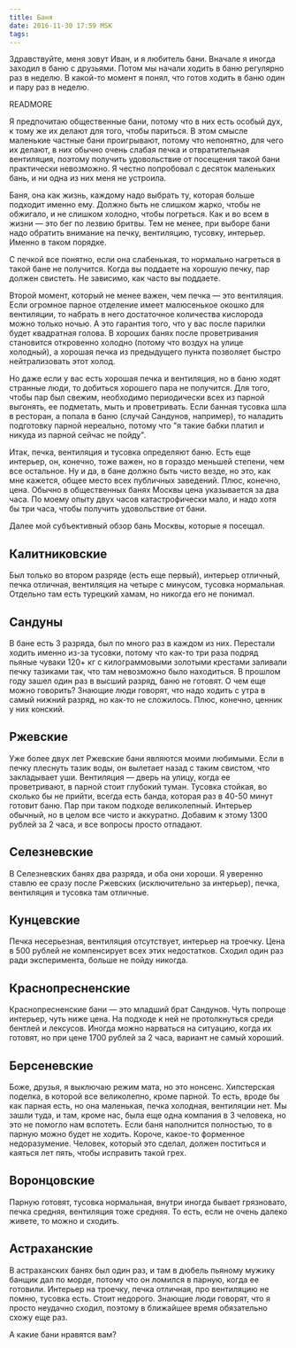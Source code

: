 ```yaml
---
title: Баня
date: 2016-11-30 17:59 MSK
tags:
---
```


Здравствуйте, меня зовут Иван, и я любитель бани. Вначале я иногда заходил в баню с друзьями. Потом мы начали ходить в баню
регулярно раз в неделю. В какой-то момент я понял, что готов ходить в баню один и пару раз в неделю.

READMORE

Я предпочитаю общественные бани, потому что в них есть особый дух, к тому же их делают для того, чтобы париться. В этом
смысле маленькие частные бани проигрывают, потому что непонятно, для чего их делают, в них обычно очень слабая печка и
отвратительная вентиляция, поэтому получить удовольствие от посещения такой бани практически невозможно. Я честно
попробовал с десяток маленьких бань, и ни одна из них меня не устроила.

Баня, она как жизнь, каждому надо выбрать ту, которая больше подходит именно ему. Должно быть не слишком жарко, чтобы не
обжигало, и не слишком холодно, чтобы погреться. Как и во всем в жизни — это бег по лезвию бритвы.
Тем не менее, при выборе бани надо обратить внимание на печку, вентиляцию, тусовку, интерьер. Именно в таком порядке.

С печкой все понятно, если она слабенькая, то нормально нагреться в такой бане не получится. Когда вы поддаете на
хорошую печку, пар должен свистеть. Не зависимо, как часто вы поддаете.

Второй момент, который не менее важен, чем печка — это вентиляция. Если огромное парное отделение имеет малюсенькое
окошко для вентиляции, то набрать в него достаточное количества кислорода можно только ночью. А это гарантия того, что у
вас после парилки будет квадратная голова. В хороших банях после проветривания становится откровенно холодно (потому что
воздух на улице холодный), а хорошая печка из предыдущего пункта позволяет быстро нейтрализовать этот холод.

Но даже если у вас есть хорошая печка и вентиляция, но в баню ходят странные люди, то добиться хорошего пара не
получится. Для того, чтобы пар был свежим, необходимо периодически всех из парной выгонять, ее подметать, мыть и проветривать.
Если банная тусовка шла в ресторан, а попала в баню (случай Сандунов, например), то наладить подготовку парной
нереально, потому что "я такие бабки платил и никуда из парной сейчас не пойду".

Итак, печка, вентиляция и тусовка определяют баню. Есть еще интерьер, он, конечно, тоже важен, но в гораздо меньшей
степени, чем все остальное. Ну и да, в бане должно быть чисто везде, но это, как мне кажется, общее место всех публичных
заведений. Плюс, конечно, цена. Обычно в общественных банях Москвы цена указывается за два часа. По моему опыту двух
часов катастрофически мало, и надо хотя бы три часа, чтобы получить удовольствие от бани.

Далее мой субъективный обзор бань Москвы, которые я посещал.

## Калитниковские

Был только во втором разряде (есть еще первый), интерьер отличный, печка отличная, вентиляция на четыре с минусом,
тусовка нормальная. Отдельно там есть турецкий хамам, но никогда его не понимал.

## Сандуны

В бане есть 3 разряда, был по много раз в каждом из них. Перестали ходить именно из-за тусовки, потому что как-то три
раза подряд пьяные чуваки 120+ кг с килограммовыми золотыми крестами заливали печку тазиками так, что там невозможно
было находиться. В прошлом году зашел один раз в высший разряд, баню не готовят. О чем еще можно говорить? Знающие люди
говорят, что надо ходить с утра в самый нижний разряд, но как-то не сложилось. Плюс, конечно, ценник у них конский.

## Ржевские

Уже более двух лет Ржевские бани являются моими любимыми. Если в печку плеснуть тазик воды, он вылетает назад с таким
свистом, что закладывает уши. Вентиляция — дверь на улицу, когда ее проветривают, в парной стоит глубокий туман. Тусовка
стойкая, во сколько бы не прийти, всегда есть банда, которая раз в 40-50 минут готовит баню. Пар при таком подходе
великолепный. Интерьер обычный, но в целом все чисто и аккуратно. Добавим к этому 1300 рублей за 2 часа, и все вопросы
просто отпадают.

## Селезневские

В Селезневских банях два разряда, и оба они хороши. Я уверенно ставлю ее сразу после Ржевских (исключительно за
интерьер), печка, вентиляция и тусовка там отличные.

## Кунцевские

Печка несерьезная, вентиляция отсутствует, интерьер на троечку. Цена в 500 рублей не компенсирует всех этих недостатков.
Сходил один раз ради эксперимента, больше не пойду никогда.

## Краснопресненские

Краснопресненские бани — это младший брат Сандунов. Чуть попроще интерьер, чуть ниже цена. На подходе к ней не
протолкнуться среди бентлей и лексусов. Иногда можно нарваться на ситуацию, когда их готовят, но при цене 1700 рублей за
2 часа, вариант не самый хороший.

## Берсеневские

Боже, друзья, я выключаю режим мата, но это нонсенс. Хипстерская поделка, в которой все великолепно, кроме парной. То
есть, вроде бы как парная есть, но она маленькая, печка холодная, вентиляции нет. Мы зашли туда, и там, кроме нас, была
еще одна компания в 3 человека, но это не помогло нам вспотеть. Если баня наполнится полностью, то в парную можно будет
не ходить. Короче, какое-то форменное недоразумение. Человек, который это сделал, должен поститься и каяться лет пять,
чтобы исправить такой грех.

## Воронцовские

Парную готовят, тусовка нормальная, внутри иногда бывает грязновато, печка средняя, вентиляция тоже средняя. То есть,
если не очень далеко живете, то можно и сходить.

## Астраханские

В астраханских банях был один раз, и там в дюбель пьяному мужику банщик дал по морде, потому что он ломился в парную,
когда ее готовили. Интерьер на троечку, печка отличная, про вентиляцию не помню, тусовка есть. Стоит недорого. Знающие
люди говорят, что я просто неудачно сходил, поэтому в ближайшее время обязательно схожу еще раз.

А какие бани нравятся вам?
